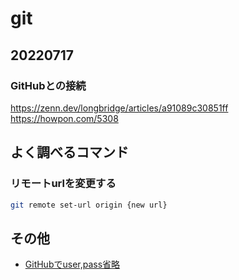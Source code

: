 # git

## 20220717
### GitHubとの接続
https://zenn.dev/longbridge/articles/a91089c30851ff
https://howpon.com/5308



## よく調べるコマンド

### リモートurlを変更する
```bash
git remote set-url origin {new url}
```


## その他
- [GitHubでuser,pass省略](https://qiita.com/azusanakano/items/8dc1d7e384b00239d4d9)